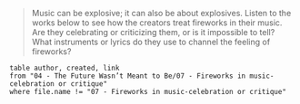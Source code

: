 > Music can be explosive; it can also be about explosives. Listen to the works below to see how the creators treat fireworks in their music. Are they celebrating or criticizing them, or is it impossible to tell? What instruments or lyrics do they use to channel the feeling of fireworks?

```dataview
table author, created, link
from "04 - The Future Wasn’t Meant to Be/07 - Fireworks in music-celebration or critique"
where file.name != "07 - Fireworks in music-celebration or critique"
```
